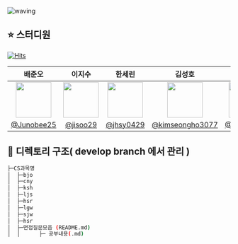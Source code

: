 ![waving](https://capsule-render.vercel.app/api?type=waving&height=200&text=Tech-Interview&fontAlign=70&fontAlignY=35&color=gradient)


## ⭐️ 스터디원
[![Hits](https://hits.seeyoufarm.com/api/count/incr/badge.svg?url=https%3A%2F%2Fgithub.com%2FJunobee25%2FKT-CS-For-Tech-Interview&count_bg=%236EFF00&title_bg=%23555555&icon=&icon_color=%23E7E7E7&title=hits&edge_flat=false)](https://hits.seeyoufarm.com)


| 배준오 | 이지수 | 한세린 | 김성호 | 이길원| 최나영 | 양혜정 | 송준원 |                                                                                                 
| :--------------------------------------------: | :--------------------------------------------: |  :--------------------------------------------: | :--------------------------------------------: | :--------------------------------------------: |  :--------------------------------------------: | :--------------------------------------------: |  :--------------------------------------------: |
| <img width="80px" src="https://avatars.githubusercontent.com/u/109403631?v=4" /> | <img width="80px" src="https://user-images.githubusercontent.com/50205887/207570536-f5a82e48-99a1-4399-91d3-75fc5f8f3349.png" /> | <img width="80px" src="https://avatars.githubusercontent.com/u/62207913?v=4"/> |<img width="80px" src="https://avatars.githubusercontent.com/u/66792515?v=4">| <img width="80px" src="https://avatars.githubusercontent.com/u/89768010?v=4"> |<img width="80px" src="https://avatars.githubusercontent.com/u/121682792?v=4"> |<img width="80px" src="https://avatars.githubusercontent.com/u/57888145?v=4"> |<img width="80px" src="https://avatars.githubusercontent.com/u/57888145?v=4"> |
| [@Junobee25](https://github.com/Junobee25)   |  [@jisoo29](https://github.com/jisoo29)  | [@jhsy0429](https://github.com/jhsy0429)  |[@kimseongho3077](https://github.com/kimseongho3077)|[@GilWonLee](https://github.com/ROADwon) | [@rxmxntic](https://github.com/rxmxntic) |  [@yanghj0](https://github.com/yanghj0) |  [@yanghj0](https://github.com/yanghj0) |



## 📑 디렉토리 구조( develop branch 에서 관리 )
```sh
├─CS과목명
│  ├─bjo
│  ├─cny
│  ├─ksh
│  ├─ljs
│  ├─hsr
│  ├─lgw
│  ├─sjw
│  ├─hsr
│  ├─면접질문모음 (README.md) 
│  │      ├─ 공부내용(.md)
```
